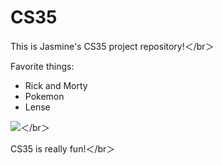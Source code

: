 # CS35
This is Jasmine's CS35 project repository!＜/br＞

Favorite things:
* Rick and Morty
* Pokemon
* Lense


![](http://gametradersusa.com/wp-content/uploads/2016/02/English_Pok%C3%A9mon_logo.svg_.png)＜/br＞

CS35 is really fun!＜/br＞
